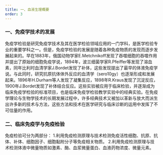 ```yaml
---
title: 一、血液生理概要
order: 3
---
```



### 一、免疫学技术的发展
免疫学检验是研究免疫学技术及其在医学检验领域应用的一门学科，是医学检验专业的重要学科之一。但是，免疫学检验的发展是随着各种免疫物质的发现而逐步发展起来的。早在1883年，俄国动物学家E.Metchnikoff发现了吞噬细胞的吞噬作用并提出了原始的细胞免疫学说，1894年，波兰细菌学家R.Pfeiffer等发现了溶血素，同年比利时血清学家J.Bordet发现了补体，这些发现提出了最早的体液免疫学说。与此同时，研究抗原抗体体外反应的血清学（sero10gy）也逐渐形成和发展起来。1896年H.Durham等人发现了凝集反应，1898年R.Kraus发现了沉淀反应，1900年J.Bordet发现了补体结合反应。这些实验被应用于临床检验，并逐渐成为临床免疫学检验的标准项目，也是临床免疫学检验教学实验中的经典实验。在免疫学理论与生物学技术的长期发展过程中，许多经典技术又被加以革新与放大而派生出许多新的技术与方法，这些方法和技术在医学研究与临床诊断的运用中发挥了不可估量的作用。

### 二、临床免疫学与免疫检验
免疫检验可分为两部分：
1.利用免疫检测原理与技术检测免疫活性细胞、抗原、抗体、补体、细胞因子、细胞黏附分子等免疫相关物质。
2.利用免疫检测原理与技术检测体液中微量物质如激素、酶、血浆微量蛋白、血液药物浓度、微量元素。
